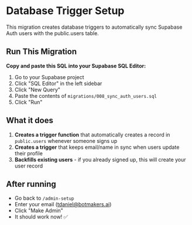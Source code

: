 # Database Trigger Setup

This migration creates database triggers to automatically sync Supabase Auth users with the public.users table.

## Run This Migration

**Copy and paste this SQL into your Supabase SQL Editor:**

1. Go to your Supabase project
2. Click "SQL Editor" in the left sidebar
3. Click "New Query"
4. Paste the contents of `migrations/008_sync_auth_users.sql`
5. Click "Run"

## What it does

1. **Creates a trigger function** that automatically creates a record in `public.users` whenever someone signs up
2. **Creates a trigger** that keeps email/name in sync when users update their profile
3. **Backfills existing users** - if you already signed up, this will create your user record

## After running

- Go back to `/admin-setup`
- Enter your email (tdaniel@botmakers.ai)
- Click "Make Admin"
- It should work now! ✅


